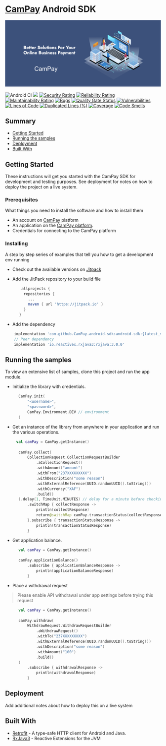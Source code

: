 # [CamPay](https://www.campay.net/) Android SDK

![Campay Art](./art/campay.png)

![Android CI](https://github.com/CamPay/android-sdk/workflows/Android%20CI/badge.svg)
[![](https://jitpack.io/v/CamPay/android-sdk.svg)](https://jitpack.io/#CamPay/android-sdk)
[![Security Rating](https://sonarcloud.io/api/project_badges/measure?project=CamPay_android-sdk&metric=security_rating)](https://sonarcloud.io/dashboard?id=CamPay_android-sdk)
[![Reliability Rating](https://sonarcloud.io/api/project_badges/measure?project=CamPay_android-sdk&metric=reliability_rating)](https://sonarcloud.io/dashboard?id=CamPay_android-sdk)
[![Maintainability Rating](https://sonarcloud.io/api/project_badges/measure?project=CamPay_android-sdk&metric=sqale_rating)](https://sonarcloud.io/dashboard?id=CamPay_android-sdk)
[![Bugs](https://sonarcloud.io/api/project_badges/measure?project=CamPay_android-sdk&metric=bugs)](https://sonarcloud.io/dashboard?id=CamPay_android-sdk)
[![Quality Gate Status](https://sonarcloud.io/api/project_badges/measure?project=CamPay_android-sdk&metric=alert_status)](https://sonarcloud.io/dashboard?id=CamPay_android-sdk)
[![Vulnerabilities](https://sonarcloud.io/api/project_badges/measure?project=CamPay_android-sdk&metric=vulnerabilities)](https://sonarcloud.io/dashboard?id=CamPay_android-sdk)
[![Lines of Code](https://sonarcloud.io/api/project_badges/measure?project=CamPay_android-sdk&metric=ncloc)](https://sonarcloud.io/dashboard?id=CamPay_android-sdk)
[![Duplicated Lines (%)](https://sonarcloud.io/api/project_badges/measure?project=CamPay_android-sdk&metric=duplicated_lines_density)](https://sonarcloud.io/dashboard?id=CamPay_android-sdk)
[![Coverage](https://sonarcloud.io/api/project_badges/measure?project=CamPay_android-sdk&metric=coverage)](https://sonarcloud.io/dashboard?id=CamPay_android-sdk)
[![Code Smells](https://sonarcloud.io/api/project_badges/measure?project=CamPay_android-sdk&metric=code_smells)](https://sonarcloud.io/dashboard?id=CamPay_android-sdk)

## Summary

  - [Getting Started](#getting-started)
  - [Running the samples](#running-the-samples)
  - [Deployment](#deployment)
  - [Built With](#built-with)

## Getting Started

These instructions will get you started with the CamPay SDK for development and testing purposes. See deployment
for notes on how to deploy the project on a live system.

### Prerequisites

What things you need to install the software and how to install them
 - An account on [CamPay](https://www.campay.net/) platform
 - An application on the [CamPay platform](https://demo.campay.net/en/users/signup/).
 - Credentials for connecting to the CamPay platform

### Installing

A step by step series of examples that tell you how to get a development
env running

- Check out the available versions on [Jitpack](https://jitpack.io/#CamPay/android-sdk/)

-  Add the JitPack repository to your build file
   ```groovy
       allprojects {
        repositories {
          ...
          maven { url 'https://jitpack.io' }
        }
      }
   ```
- Add the dependency
```groovy
    implementation 'com.github.CamPay.android-sdk:android-sdk:{latest_version}'
    // Peer dependency
    implementation 'io.reactivex.rxjava3:rxjava:3.0.0'
```

## Running the samples

To view an extensive list of samples, clone this project and run the app module. 

  - Initialize the library with credentials. 
  ```kotlin
        CamPay.init(
            "<username>",
            "<password>",
            CamPay.Environment.DEV // environment
        )
  ```

  - Get an instance of the library from anywhere in your application and run the various operations. 
  ```kotlin
       val camPay = CamPay.getInstance()

        camPay.collect(
            CollectionRequest.CollectionRequestBuilder
                .aCollectionRequest()
                .withAmount("amount")
                .withFrom("237XXXXXXXXX")
                .withDescription("some reason")
                .withExternalReference(UUID.randomUUID().toString())
                .withCurrency("XAF")
                .build()
        ).delay(1, TimeUnit.MINUTES) // delay for a minute before checking the transaction status
            .switchMap { collectResponse ->
                println(collectResponse)
                return@switchMap camPay.transactionStatus(collectResponse.reference) //  check the transaction status
            }.subscribe { transactionStatusResponse ->
                println(transactionStatusResponse)
            }
  ```


  - Get application balance. 
  ```kotlin
        val camPay = CamPay.getInstance()

        camPay.applicationBalance()
            .subscribe { applicationBalanceResponse ->
                println(applicationBalanceResponse)
            }
  ```


  - Place a withdrawal request

  > Please enable API withdrawal under app settings before trying this request
  
  ```kotlin
        val camPay = CamPay.getInstance()

        camPay.withdraw(
            WithdrawRequest.WithdrawRequestBuilder
                .aWithdrawRequest()
                .withTo("237XXXXXXXXX")
                .withExternalReference(UUID.randomUUID().toString())
                .withDescription("some reason")
                .withAmount("100")
                .build()
        )
            .subscribe { withdrawalResponse ->
                println(withdrawalResponse)
            }
  ```

## Deployment

Add additional notes about how to deploy this on a live system

## Built With

  - [Retrofit](https://github.com/square/retrofit/) - A type-safe HTTP client for Android and Java.
  - [RxJava3](https://github.com/ReactiveX/RxJava/tree/3.x) - Reactive Extensions for the JVM

